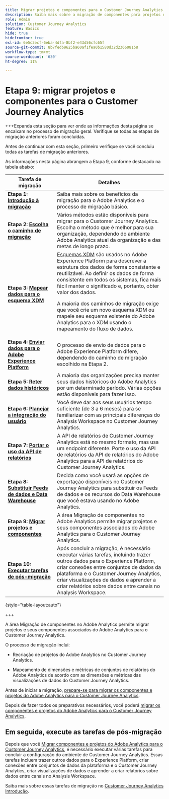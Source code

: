 ```yaml
---
title: Migrar projetos e componentes para o Customer Journey Analytics
description: Saiba mais sobre a migração de componentes para projetos de migração e componentes para o Customer Journey Analytics.
role: Admin
solution: Customer Journey Analytics
feature: Basics
hide: true
hidefromtoc: true
exl-id: 6e5c3ecf-6eba-4dfa-8bf2-e43d56cfc65f
source-git-commit: 8b7fedb9625ba60af1fea0b1580d32d2366081b8
workflow-type: tm+mt
source-wordcount: '630'
ht-degree: 11%

---
```


# Etapa 9: migrar projetos e componentes para o Customer Journey Analytics

+++Expanda esta seção para ver onde as informações desta página se encaixam no processo de migração geral. Verifique se todas as etapas de migração anteriores foram concluídas.

Antes de continuar com esta seção, primeiro verifique se você concluiu todas as tarefas de migração anteriores.

As informações nesta página abrangem a Etapa 9, conforme destacado na tabela abaixo:

| Tarefa de migração | Detalhes |
|---------|----------|
| **Etapa 1: [Introdução à migração](/help/getting-started/cja-migration/cja-migration-getstarted.md)** | Saiba mais sobre os benefícios da migração para o Adobe Analytics e o processo de migração básico. |
| **Etapa 2: [Escolha o caminho de migração](/help/getting-started/cja-migration/cja-migration-path.md)** | Vários métodos estão disponíveis para migrar para o Customer Journey Analytics. Escolha o método que é melhor para sua organização, dependendo do ambiente Adobe Analytics atual da organização e das metas de longo prazo. |
| **Etapa 3: [Mapear dados para o esquema XDM](/help/getting-started/cja-migration/cja-migration-xdm.md)** | [Esquemas XDM](https://experienceleague.adobe.com/en/docs/experience-platform/xdm/home#xdm-schemas) são usados no Adobe Experience Platform para descrever a estrutura dos dados de forma consistente e reutilizável. Ao definir os dados de forma consistente em todos os sistemas, fica mais fácil manter o significado e, portanto, obter valor dos dados.<p>A maioria dos caminhos de migração exige que você crie um novo esquema XDM ou mapeie seu esquema existente do Adobe Analytics para o XDM usando o mapeamento do fluxo de dados.</p> |
| **Etapa 4: [Enviar dados para o Adobe Experience Platform](/help/getting-started/cja-migration/cja-migration-send-to-platform.md)** | O processo de envio de dados para o Adobe Experience Platform difere, dependendo do caminho de migração escolhido na Etapa 2. |
| **Etapa 5: [Reter dados históricos](/help/getting-started/cja-migration/cja-migration-historical-data.md)** | A maioria das organizações precisa manter seus dados históricos do Adobe Analytics por um determinado período. Várias opções estão disponíveis para fazer isso. |
| **Etapa 6: [Planejar a integração do usuário](/help/getting-started/cja-migration/cja-migration-onboarding.md)** | Você deve dar aos seus usuários tempo suficiente (de 3 a 6 meses) para se familiarizar com as principais diferenças do Analysis Workspace no Customer Journey Analytics. |
| **Etapa 7: [Portar o uso da API de relatórios](/help/getting-started/cja-migration/cja-migration-api.md)** | A API de relatórios de Customer Journey Analytics está no mesmo formato, mas usa um endpoint diferente. Porte o uso da API de relatórios da API de relatórios do Adobe Analytics para a API de relatórios do Customer Journey Analytics. |
| **Etapa 8: [Substituir Feeds de dados e Data Warehouse](/help/getting-started/cja-migration/cja-migration-export-options.md)** | Decida como você usará as opções de exportação disponíveis no Customer Journey Analytics para substituir os Feeds de dados e os recursos do Data Warehouse que você estava usando no Adobe Analytics. |
| <span class="preview">**Etapa 9: [Migrar projetos e componentes](/help/getting-started/cja-migration/cja-migration-projects.md)**</span> | <span class="preview">A área Migração de componentes no Adobe Analytics permite migrar projetos e seus componentes associados do Adobe Analytics para o Customer Journey Analytics.</span> |
| **Etapa 10: [Executar tarefas de pós-migração](/help/getting-started/cja-getting-started.md)** | Após concluir a migração, é necessário executar várias tarefas, incluindo trazer outros dados para o Experience Platform, criar conexões entre conjuntos de dados da plataforma e o Customer Journey Analytics, criar visualizações de dados e aprender a criar relatórios sobre dados entre canais no Analysis Workspace. |

{style="table-layout:auto"}

+++

A área Migração de componentes no Adobe Analytics permite migrar projetos e seus componentes associados do Adobe Analytics para o Customer Journey Analytics.

O processo de migração inclui:

* Recriação de projetos do Adobe Analytics no Customer Journey Analytics.

* Mapeamento de dimensões e métricas de conjuntos de relatórios do Adobe Analytics de acordo com as dimensões e métricas das visualizações de dados do Customer Journey Analytics.

Antes de iniciar a migração, [prepare-se para migrar os componentes e projetos do Adobe Analytics para o Customer Journey Analytics](https://experienceleague.adobe.com/docs/analytics/admin/admin-tools/component-migration/prepare-component-migration.html?lang=pt-BR).

Depois de fazer todos os preparativos necessários, você poderá [migrar os componentes e projetos do Adobe Analytics para o Customer Journey Analytics](https://experienceleague.adobe.com/docs/analytics/admin/admin-tools/component-migration/component-migration.html?lang=pt-BR).

## Em seguida, execute as tarefas de pós-migração

Depois que você [Migrar componentes e projetos do Adobe Analytics para o Customer Journey Analytics](https://experienceleague.adobe.com/docs/analytics/admin/admin-tools/component-migration/component-migration.html?lang=pt-BR), é necessário executar várias tarefas para concluir a configuração do ambiente de Customer Journey Analytics. Essas tarefas incluem trazer outros dados para o Experience Platform, criar conexões entre conjuntos de dados da plataforma e o Customer Journey Analytics, criar visualizações de dados e aprender a criar relatórios sobre dados entre canais no Analysis Workspace.

Saiba mais sobre essas tarefas de migração no [Customer Journey Analytics Introdução](/help/getting-started/cja-getting-started.md).
